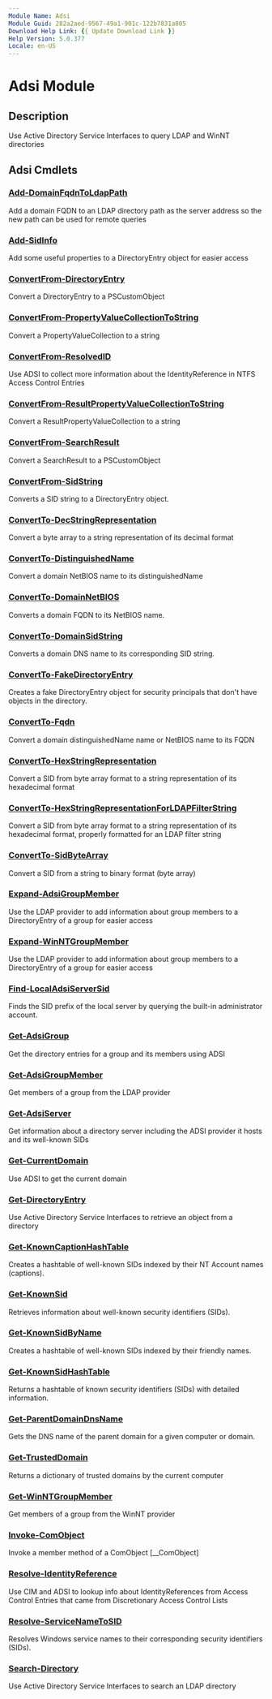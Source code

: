 ```yaml
---
Module Name: Adsi
Module Guid: 282a2aed-9567-49a1-901c-122b7831a805
Download Help Link: {{ Update Download Link }}
Help Version: 5.0.377
Locale: en-US
---
```


# Adsi Module
## Description
Use Active Directory Service Interfaces to query LDAP and WinNT directories

## Adsi Cmdlets
### [Add-DomainFqdnToLdapPath](Add-DomainFqdnToLdapPath.md)
Add a domain FQDN to an LDAP directory path as the server address so the new path can be used for remote queries


### [Add-SidInfo](Add-SidInfo.md)
Add some useful properties to a DirectoryEntry object for easier access


### [ConvertFrom-DirectoryEntry](ConvertFrom-DirectoryEntry.md)
Convert a DirectoryEntry to a PSCustomObject


### [ConvertFrom-PropertyValueCollectionToString](ConvertFrom-PropertyValueCollectionToString.md)
Convert a PropertyValueCollection to a string


### [ConvertFrom-ResolvedID](ConvertFrom-ResolvedID.md)
Use ADSI to collect more information about the IdentityReference in NTFS Access Control Entries


### [ConvertFrom-ResultPropertyValueCollectionToString](ConvertFrom-ResultPropertyValueCollectionToString.md)
Convert a ResultPropertyValueCollection to a string


### [ConvertFrom-SearchResult](ConvertFrom-SearchResult.md)
Convert a SearchResult to a PSCustomObject


### [ConvertFrom-SidString](ConvertFrom-SidString.md)
Converts a SID string to a DirectoryEntry object.



### [ConvertTo-DecStringRepresentation](ConvertTo-DecStringRepresentation.md)
Convert a byte array to a string representation of its decimal format


### [ConvertTo-DistinguishedName](ConvertTo-DistinguishedName.md)
Convert a domain NetBIOS name to its distinguishedName


### [ConvertTo-DomainNetBIOS](ConvertTo-DomainNetBIOS.md)
Converts a domain FQDN to its NetBIOS name.



### [ConvertTo-DomainSidString](ConvertTo-DomainSidString.md)
Converts a domain DNS name to its corresponding SID string.



### [ConvertTo-FakeDirectoryEntry](ConvertTo-FakeDirectoryEntry.md)
Creates a fake DirectoryEntry object for security principals that don't have objects in the directory.



### [ConvertTo-Fqdn](ConvertTo-Fqdn.md)
Convert a domain distinguishedName name or NetBIOS name to its FQDN


### [ConvertTo-HexStringRepresentation](ConvertTo-HexStringRepresentation.md)
Convert a SID from byte array format to a string representation of its hexadecimal format


### [ConvertTo-HexStringRepresentationForLDAPFilterString](ConvertTo-HexStringRepresentationForLDAPFilterString.md)
Convert a SID from byte array format to a string representation of its hexadecimal format, properly formatted for an LDAP filter string


### [ConvertTo-SidByteArray](ConvertTo-SidByteArray.md)
Convert a SID from a string to binary format (byte array)


### [Expand-AdsiGroupMember](Expand-AdsiGroupMember.md)
Use the LDAP provider to add information about group members to a DirectoryEntry of a group for easier access


### [Expand-WinNTGroupMember](Expand-WinNTGroupMember.md)
Use the LDAP provider to add information about group members to a DirectoryEntry of a group for easier access


### [Find-LocalAdsiServerSid](Find-LocalAdsiServerSid.md)
Finds the SID prefix of the local server by querying the built-in administrator account.


### [Get-AdsiGroup](Get-AdsiGroup.md)
Get the directory entries for a group and its members using ADSI


### [Get-AdsiGroupMember](Get-AdsiGroupMember.md)
Get members of a group from the LDAP provider


### [Get-AdsiServer](Get-AdsiServer.md)
Get information about a directory server including the ADSI provider it hosts and its well-known SIDs


### [Get-CurrentDomain](Get-CurrentDomain.md)
Use ADSI to get the current domain


### [Get-DirectoryEntry](Get-DirectoryEntry.md)
Use Active Directory Service Interfaces to retrieve an object from a directory


### [Get-KnownCaptionHashTable](Get-KnownCaptionHashTable.md)
Creates a hashtable of well-known SIDs indexed by their NT Account names (captions).


### [Get-KnownSid](Get-KnownSid.md)
Retrieves information about well-known security identifiers (SIDs).



### [Get-KnownSidByName](Get-KnownSidByName.md)
Creates a hashtable of well-known SIDs indexed by their friendly names.


### [Get-KnownSidHashTable](Get-KnownSidHashTable.md)
Returns a hashtable of known security identifiers (SIDs) with detailed information.



### [Get-ParentDomainDnsName](Get-ParentDomainDnsName.md)
Gets the DNS name of the parent domain for a given computer or domain.


### [Get-TrustedDomain](Get-TrustedDomain.md)
Returns a dictionary of trusted domains by the current computer


### [Get-WinNTGroupMember](Get-WinNTGroupMember.md)
Get members of a group from the WinNT provider


### [Invoke-ComObject](Invoke-ComObject.md)
Invoke a member method of a ComObject [__ComObject]


### [Resolve-IdentityReference](Resolve-IdentityReference.md)
Use CIM and ADSI to lookup info about IdentityReferences from Access Control Entries that came from Discretionary Access Control Lists


### [Resolve-ServiceNameToSID](Resolve-ServiceNameToSID.md)
Resolves Windows service names to their corresponding security identifiers (SIDs).


### [Search-Directory](Search-Directory.md)
Use Active Directory Service Interfaces to search an LDAP directory



